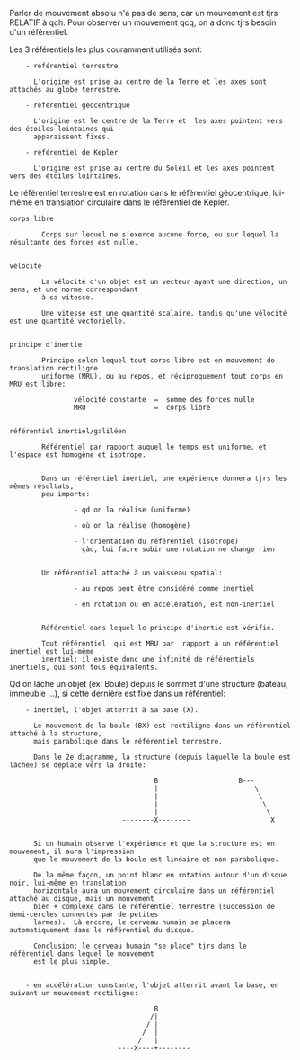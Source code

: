 Parler de mouvement absolu n'a pas de sens, car un mouvement est tjrs RELATIF à qch.
Pour observer un mouvement qcq, on a donc tjrs besoin d'un référentiel.

Les 3 référentiels les plus couramment utilisés sont:

        - référentiel terrestre

          L'origine est prise au centre de la Terre et les axes sont attachés au globe terrestre.

        - référentiel géocentrique

          L'origine est le centre de la Terre et  les axes pointent vers des étoiles lointaines qui
          apparaissent fixes.

        - référentiel de Kepler

          L'origine est prise au centre du Soleil et les axes pointent vers des étoiles lointaines.

Le  référentiel terrestre  est  en  rotation dans  le  référentiel  géocentrique, lui-même  en
translation circulaire dans le référentiel de Kepler.


    corps libre

            Corps sur lequel ne s’exerce aucune force, ou sur lequel la résultante des forces est nulle.


    vélocité

            La vélocité d'un objet est un vecteur ayant une direction, un sens, et une norme correspondant
            à sa vitesse.

            Une vitesse est une quantité scalaire, tandis qu'une vélocité est une quantité vectorielle.


    principe d'inertie

            Principe selon lequel tout corps libre est en mouvement de translation rectiligne
            uniforme (MRU), ou au repos, et réciproquement tout corps en MRU est libre:

                    vélocité constante  ⇔  somme des forces nulle
                    MRU                 ⇔  corps libre


    référentiel inertiel/galiléen

            Référentiel par rapport auquel le temps est uniforme, et l'espace est homogène et isotrope.


            Dans un référentiel inertiel, une expérience donnera tjrs les mêmes résultats,
            peu importe:

                    - qd on la réalise (uniforme)

                    - où on la réalise (homogène)

                    - l'orientation du référentiel (isotrope)
                      çàd, lui faire subir une rotation ne change rien


            Un référentiel attaché à un vaisseau spatial:

                    - au repos peut être considéré comme inertiel

                    - en rotation ou en accélération, est non-inertiel


            Référentiel dans lequel le principe d'inertie est vérifié.

            Tout référentiel  qui est MRU par  rapport à un référentiel  inertiel est lui-même
            inertiel: il existe donc une infinité de référentiels inertiels, qui sont tous équivalents.


Qd on lâche un objet (ex: Boule) depuis le sommet d'une structure (bateau, immeuble …), si cette dernière
est fixe dans un référentiel:

        - inertiel, l'objet atterrit à sa base (X).

          Le mouvement de la boule (BX) est rectiligne dans un référentiel attaché à la structure,
          mais parabolique dans le référentiel terrestre.

          Dans le 2e diagramme, la structure (depuis laquelle la boule est lâchée) se déplace vers la droite:

                                        B                    B---
                                        |                        \
                                        |                         \
                                        |                          \
                                        |                           \
                                --------X--------                    X


          Si un humain observe l'expérience et que la structure est en mouvement, il aura l'impression
          que le mouvement de la boule est linéaire et non parabolique.

          De la même façon, un point blanc en rotation autour d'un disque noir, lui-même en translation
          horizontale aura un mouvement circulaire dans un référentiel attaché au disque, mais un mouvement
          bien + complexe dans le référentiel terrestre (succession de demi-cercles connectés par de petites
          larmes).  Là encore, le cerveau humain se placera automatiquement dans le référentiel du disque.

          Conclusion: le cerveau humain "se place" tjrs dans le référentiel dans lequel le mouvement
          est le plus simple.


        - en accélération constante, l'objet atterrit avant la base, en suivant un mouvement rectiligne:

                                        B
                                       /|
                                      / |
                                     /  |
                                    /   |
                               ----X----+--------
